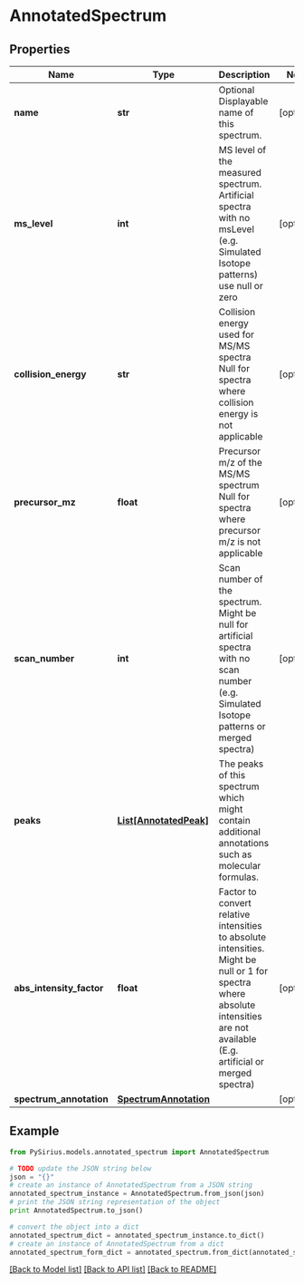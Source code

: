 # AnnotatedSpectrum


## Properties

Name | Type | Description | Notes
------------ | ------------- | ------------- | -------------
**name** | **str** | Optional Displayable name of this spectrum. | [optional] 
**ms_level** | **int** | MS level of the measured spectrum.  Artificial spectra with no msLevel (e.g. Simulated Isotope patterns) use null or zero | [optional] 
**collision_energy** | **str** | Collision energy used for MS/MS spectra  Null for spectra where collision energy is not applicable | [optional] 
**precursor_mz** | **float** | Precursor m/z of the MS/MS spectrum  Null for spectra where precursor m/z is not applicable | [optional] 
**scan_number** | **int** | Scan number of the spectrum.  Might be null for artificial spectra with no scan number (e.g. Simulated Isotope patterns or merged spectra) | [optional] 
**peaks** | [**List[AnnotatedPeak]**](AnnotatedPeak.md) | The peaks of this spectrum which might contain additional annotations such as molecular formulas. | 
**abs_intensity_factor** | **float** | Factor to convert relative intensities to absolute intensities.  Might be null or 1 for spectra where absolute intensities are not available (E.g. artificial or merged spectra) | [optional] 
**spectrum_annotation** | [**SpectrumAnnotation**](SpectrumAnnotation.md) |  | [optional] 

## Example

```python
from PySirius.models.annotated_spectrum import AnnotatedSpectrum

# TODO update the JSON string below
json = "{}"
# create an instance of AnnotatedSpectrum from a JSON string
annotated_spectrum_instance = AnnotatedSpectrum.from_json(json)
# print the JSON string representation of the object
print AnnotatedSpectrum.to_json()

# convert the object into a dict
annotated_spectrum_dict = annotated_spectrum_instance.to_dict()
# create an instance of AnnotatedSpectrum from a dict
annotated_spectrum_form_dict = annotated_spectrum.from_dict(annotated_spectrum_dict)
```
[[Back to Model list]](../README.md#documentation-for-models) [[Back to API list]](../README.md#documentation-for-api-endpoints) [[Back to README]](../README.md)


